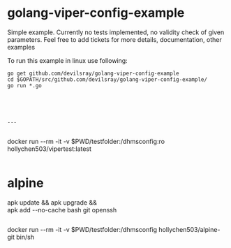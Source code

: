 # golang-viper-config-example

Simple example. Currently no tests implemented, no validity check of given parameters. Feel free to add tickets for more details, documentation, other examples

To run this example in linux use following:

```{r, engine='bash', count_lines}
go get github.com/devilsray/golang-viper-config-example
cd $GOPATH/src/github.com/devilsray/golang-viper-config-example/
go run *.go





---


```
docker run --rm -it  -v $PWD/testfolder:/dhmsconfig:ro  hollychen503/vipertest:latest
```

```
# alpine
apk update && apk upgrade && \
    apk add --no-cache bash git openssh
```

```
    
docker run --rm -it -v $PWD/testfolder:/dhmsconfig hollychen503/alpine-git   bin/sh
```
